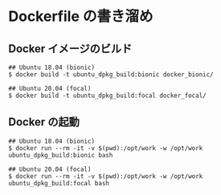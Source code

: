 # Dockerfile の書き溜め

## Docker イメージのビルド

```
## Ubuntu 18.04 (bionic)
$ docker build -t ubuntu_dpkg_build:bionic docker_bionic/

## Ubuntu 20.04 (focal)
$ docker build -t ubuntu_dpkg_build:focal docker_focal/
```

## Docker の起動

```
## Ubuntu 18.04 (bionic)
$ docker run --rm -it -v $(pwd):/opt/work -w /opt/work ubuntu_dpkg_build:bionic bash

## Ubuntu 20.04 (focal)
$ docker run --rm -it -v $(pwd):/opt/work -w /opt/work ubuntu_dpkg_build:focal bash
```
